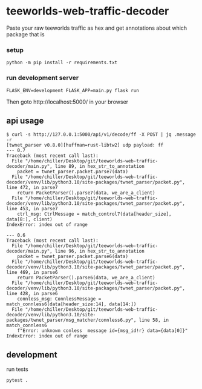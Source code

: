 # teeworlds-web-traffic-decoder
Paste your raw teeworlds traffic as hex and get annotations about which package that is

### setup

    python -m pip install -r requirements.txt

### run development server

    FLASK_ENV=development FLASK_APP=main.py flask run

Then goto http://localhost:5000/ in your browser

## api usage

```
$ curl -s http://127.0.0.1:5000/api/v1/decode/ff -X POST | jq .message -r
[twnet_parser v0.8.0][huffman=rust-libtw2] udp payload: ff
--- 0.7
Traceback (most recent call last):
  File "/home/chiller/Desktop/git/teeworlds-web-traffic-decoder/main.py", line 89, in hex_str_to_annotation
    packet = twnet_parser.packet.parse7(data)
  File "/home/chiller/Desktop/git/teeworlds-web-traffic-decoder/venv/lib/python3.10/site-packages/twnet_parser/packet.py", line 472, in parse7
    return PacketParser().parse7(data, we_are_a_client)
  File "/home/chiller/Desktop/git/teeworlds-web-traffic-decoder/venv/lib/python3.10/site-packages/twnet_parser/packet.py", line 453, in parse7
    ctrl_msg: CtrlMessage = match_control7(data[header_size], data[8:], client)
IndexError: index out of range

--- 0.6
Traceback (most recent call last):
  File "/home/chiller/Desktop/git/teeworlds-web-traffic-decoder/main.py", line 96, in hex_str_to_annotation
    packet = twnet_parser.packet.parse6(data)
  File "/home/chiller/Desktop/git/teeworlds-web-traffic-decoder/venv/lib/python3.10/site-packages/twnet_parser/packet.py", line 469, in parse6
    return PacketParser().parse6(data, we_are_a_client)
  File "/home/chiller/Desktop/git/teeworlds-web-traffic-decoder/venv/lib/python3.10/site-packages/twnet_parser/packet.py", line 428, in parse6
    connless_msg: ConnlessMessage = match_connless6(data[header_size:14], data[14:])
  File "/home/chiller/Desktop/git/teeworlds-web-traffic-decoder/venv/lib/python3.10/site-packages/twnet_parser/msg_matcher/connless6.py", line 58, in match_connless6
    f"Error: unknown conless  message id={msg_id!r} data={data[0]}"
IndexError: index out of range

```

## development

run tests

```
pytest .
```

